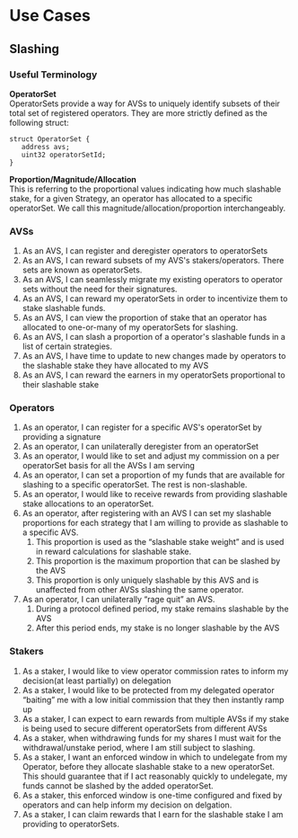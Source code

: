 # Use Cases

## Slashing

### Useful Terminology

**OperatorSet** \
OperatorSets provide a way for AVSs to uniquely identify subsets of their total set of registered operators. They are more strictly defined as the following struct:
```solidity
struct OperatorSet {
   address avs;
   uint32 operatorSetId;
}
```

**Proportion/Magnitude/Allocation** \
This is referring to the proportional values indicating how much slashable stake, for a given Strategy, an operator has allocated to a specific operatorSet. We call this magnitude/allocation/proportion interchangeably.


### AVSs

1. As an AVS, I can register and deregister operators to operatorSets
2. As an AVS, I can reward subsets of my AVS's stakers/operators. There sets are known
as operatorSets.
3. As an AVS, I can seamlessly migrate my existing operators to operator sets without the need for their signatures.
4. As an AVS, I can reward my operatorSets in order to incentivize them to stake slashable funds.
5. As an AVS, I can view the proportion of stake that an operator has allocated to one-or-many of my operatorSets for slashing.
6. As an AVS, I can slash a proportion of a operator's slashable funds in a list of certain strategies.
7. As an AVS, I have time to update to new changes made by operators to the slashable stake they have allocated to my AVS
8. As an AVS, I can reward the earners in my operatorSets proportional to their slashable stake

### Operators

1. As an operator, I can register for a specific AVS's operatorSet by providing a signature
2. As an operator, I can unilaterally deregister from an operatorSet
3. As an operator, I would like to set and adjust my commission on a per operatorSet basis for all the AVSs I am serving
4. As an operator, I can set a proportion of my funds that are available for slashing to a specific operatorSet. The rest is non-slashable.
5. As an operator, I would like to receive rewards from providing slashable stake allocations to an operatorSet.
6. As an operator, after registering with an AVS I can set my slashable proportions for each strategy that I am willing to provide as slashable to a specific AVS.
   1. This proportion is used as the “slashable stake weight” and is used in reward calculations for slashable stake.
   2. This proportion is the maximum proportion that can be slashed by the AVS
   3. This proportion is only uniquely slashable by this AVS and is unaffected from other AVSs slashing the same operator.
7. As an operator, I can unilaterally “rage quit” an AVS.
   1. During a protocol defined period, my stake remains slashable by the AVS
   2. After this period ends, my stake is no longer slashable by the AVS

### Stakers

1. As a staker, I would like to view operator commission rates to inform my decision(at least partially) on delegation
2. As a staker, I would like to be protected from my delegated operator “baiting” me with a low initial commission that they then instantly ramp up
3. As a staker, I can expect to earn rewards from multiple AVSs if my stake is being used to secure different operatorSets from different AVSs
4. As a staker, when withdrawing funds for my shares I must wait for the withdrawal/unstake period, where I am still subject to slashing.
5. As a staker, I want an enforced window in which to undelegate from my Operator, before they allocate slashable stake to a new operatorSet. This should guarantee that if I act reasonably quickly to undelegate, my funds cannot be slashed by the added operatorSet.
6. As a staker, this enforced window is one-time configured and fixed by operators and can help inform my decision on delgation.
7. As a staker, I can claim rewards that I earn for the slashable stake I am providing to operatorSets.